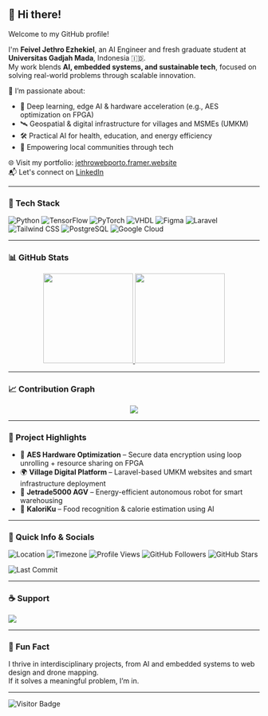 ## 👋 Hi there!

Welcome to my GitHub profile!

I'm **Feivel Jethro Ezhekiel**, an AI Engineer and fresh graduate student at **Universitas Gadjah Mada**, Indonesia 🇮🇩.  
My work blends **AI, embedded systems, and sustainable tech**, focused on solving real-world problems through scalable innovation.

🎯 I’m passionate about:
- 🤖 Deep learning, edge AI & hardware acceleration (e.g., AES optimization on FPGA)
- 🛰️ Geospatial & digital infrastructure for villages and MSMEs (UMKM)
- 🛠️ Practical AI for health, education, and energy efficiency
- 🌱 Empowering local communities through tech

🌐 Visit my portfolio: [jethrowebporto.framer.website](https://jethro.my.id)  
📬 Let's connect on [LinkedIn](https://www.linkedin.com/in/feiveljethroezhekiel/)

---

### 🧰 Tech Stack

![Python](https://img.shields.io/badge/Python-3670A0?style=for-the-badge&logo=python&logoColor=white)
![TensorFlow](https://img.shields.io/badge/TensorFlow-FF6F00?style=for-the-badge&logo=tensorflow&logoColor=white)
![PyTorch](https://img.shields.io/badge/PyTorch-EE4C2C?style=for-the-badge&logo=pytorch&logoColor=white)
![VHDL](https://img.shields.io/badge/VHDL-000000?style=for-the-badge&logo=VHDL&logoColor=white)
![Figma](https://img.shields.io/badge/Figma-F24E1E?style=for-the-badge&logo=figma&logoColor=white)
![Laravel](https://img.shields.io/badge/Laravel-F55247?style=for-the-badge&logo=laravel&logoColor=white)
![Tailwind CSS](https://img.shields.io/badge/TailwindCSS-38B2AC?style=for-the-badge&logo=tailwind-css&logoColor=white)
![PostgreSQL](https://img.shields.io/badge/PostgreSQL-4169E1?style=for-the-badge&logo=postgresql&logoColor=white)
![Google Cloud](https://img.shields.io/badge/Google%20Cloud-4285F4?style=for-the-badge&logo=googlecloud&logoColor=white)

---

### 📊 GitHub Stats

<p align="center">
  <a href="https://github.com/jethrosta">
    <img height="180em" src="https://github-readme-stats-eight-theta.vercel.app/api?username=jethrosta&show_icons=true&theme=algolia&include_all_commits=true&count_private=true"/>
    <img height="180em" src="https://github-readme-stats-eight-theta.vercel.app/api/top-langs/?username=jethrosta&layout=compact&theme=algolia"/>
  </a>
</p>

---

### 📈 Contribution Graph

<p align="center">
  <img src="https://github-readme-activity-graph.vercel.app/graph?username=jethrosta&theme=github-compact"/>
</p>

---

### 🚀 Project Highlights

- 🔐 **AES Hardware Optimization** – Secure data encryption using loop unrolling + resource sharing on FPGA  
- 🌍 **Village Digital Platform** – Laravel-based UMKM websites and smart infrastructure deployment  
- 🤖 **Jetrade5000 AGV** – Energy-efficient autonomous robot for smart warehousing  
- 📱 **KaloriKu** – Food recognition & calorie estimation using AI

---

### 🧭 Quick Info & Socials

![Location](https://img.shields.io/badge/Based_in-Sioux%20Falls%2C%20South%20Dakota%2C%20US-red?style=flat)
![Timezone](https://img.shields.io/badge/Timezone-Central%20Standard%20Time%20(CST)%20GMT--6-blue?style=flat)
![Profile Views](https://komarev.com/ghpvc/?username=jethrosta&color=blue&style=flat)
![GitHub Followers](https://img.shields.io/github/followers/jethrosta?style=social)
![GitHub Stars](https://img.shields.io/github/stars/jethrosta?style=social)
<!-- ![Contributions](https://img.shields.io/github/contributions/jethrosta/year?color=brightgreen) -->
![Last Commit](https://img.shields.io/github/last-commit/jethrosta/jethrosta)

---

### ☕ Support

<a href="https://buymeacoffee.com/feiveljethro" target="_blank">
  <img src="https://img.shields.io/badge/Buy%20Me%20a%20Coffee-orange?logo=buymeacoffee&style=flat" />
</a>

---

### 💬 Fun Fact

I thrive in interdisciplinary projects, from AI and embedded systems to web design and drone mapping.  
If it solves a meaningful problem, I’m in.

---

![Visitor Badge](https://visitor-badge.laobi.icu/badge?page_id=jethrosta.jethrosta)
